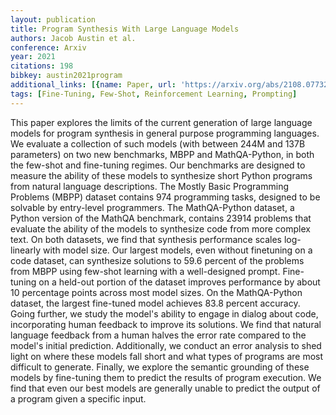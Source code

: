 ```yaml
---
layout: publication
title: Program Synthesis With Large Language Models
authors: Jacob Austin et al.
conference: Arxiv
year: 2021
citations: 198
bibkey: austin2021program
additional_links: [{name: Paper, url: 'https://arxiv.org/abs/2108.07732'}]
tags: [Fine-Tuning, Few-Shot, Reinforcement Learning, Prompting]
---
```

This paper explores the limits of the current generation of large language
models for program synthesis in general purpose programming languages. We
evaluate a collection of such models (with between 244M and 137B parameters) on
two new benchmarks, MBPP and MathQA-Python, in both the few-shot and
fine-tuning regimes. Our benchmarks are designed to measure the ability of
these models to synthesize short Python programs from natural language
descriptions. The Mostly Basic Programming Problems (MBPP) dataset contains 974
programming tasks, designed to be solvable by entry-level programmers. The
MathQA-Python dataset, a Python version of the MathQA benchmark, contains 23914
problems that evaluate the ability of the models to synthesize code from more
complex text. On both datasets, we find that synthesis performance scales
log-linearly with model size. Our largest models, even without finetuning on a
code dataset, can synthesize solutions to 59.6 percent of the problems from
MBPP using few-shot learning with a well-designed prompt. Fine-tuning on a
held-out portion of the dataset improves performance by about 10 percentage
points across most model sizes. On the MathQA-Python dataset, the largest
fine-tuned model achieves 83.8 percent accuracy. Going further, we study the
model's ability to engage in dialog about code, incorporating human feedback to
improve its solutions. We find that natural language feedback from a human
halves the error rate compared to the model's initial prediction. Additionally,
we conduct an error analysis to shed light on where these models fall short and
what types of programs are most difficult to generate. Finally, we explore the
semantic grounding of these models by fine-tuning them to predict the results
of program execution. We find that even our best models are generally unable to
predict the output of a program given a specific input.